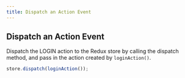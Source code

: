 ```yaml
---
title: Dispatch an Action Event
---
```

## Dispatch an Action Event

Dispatch the LOGIN action to the Redux store by calling the dispatch method, and pass in the action created by `loginAction()`.

```react.js
store.dispatch(loginAction());
```
